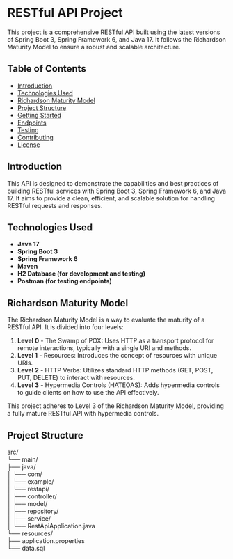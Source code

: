 # RESTful API Project

This project is a comprehensive RESTful API built using the latest versions of Spring Boot 3, Spring Framework 6, and Java 17. It follows the Richardson Maturity Model to ensure a robust and scalable architecture.

## Table of Contents
- [Introduction](#introduction)
- [Technologies Used](#technologies-used)
- [Richardson Maturity Model](#richardson-maturity-model)
- [Project Structure](#project-structure)
- [Getting Started](#getting-started)
- [Endpoints](#endpoints)
- [Testing](#testing)
- [Contributing](#contributing)
- [License](#license)

## Introduction

This API is designed to demonstrate the capabilities and best practices of building RESTful services with Spring Boot 3, Spring Framework 6, and Java 17. It aims to provide a clean, efficient, and scalable solution for handling RESTful requests and responses.

## Technologies Used

- **Java 17**
- **Spring Boot 3**
- **Spring Framework 6**
- **Maven**
- **H2 Database (for development and testing)**
- **Postman (for testing endpoints)**

## Richardson Maturity Model

The Richardson Maturity Model is a way to evaluate the maturity of a RESTful API. It is divided into four levels:

1. **Level 0** - The Swamp of POX: Uses HTTP as a transport protocol for remote interactions, typically with a single URI and methods.
2. **Level 1** - Resources: Introduces the concept of resources with unique URIs.
3. **Level 2** - HTTP Verbs: Utilizes standard HTTP methods (GET, POST, PUT, DELETE) to interact with resources.
4. **Level 3** - Hypermedia Controls (HATEOAS): Adds hypermedia controls to guide clients on how to use the API effectively.

This project adheres to Level 3 of the Richardson Maturity Model, providing a fully mature RESTful API with hypermedia controls.

## Project Structure

src/<br>
└── main/<br>
├── java/<br>
│ └── com/<br>
│ └── example/<br>
│ └── restapi/<br>
│ ├── controller/<br>
│ ├── model/<br>
│ ├── repository/<br>
│ ├── service/<br>
│ └── RestApiApplication.java<br>
└── resources/<br>
├── application.properties<br>
└── data.sql<br>



